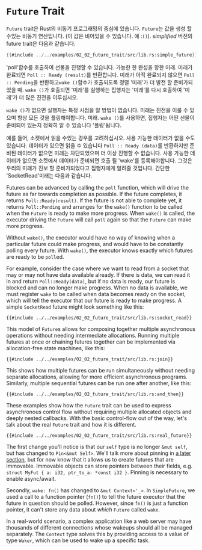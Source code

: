 # `Future` Trait

`Future` trait은 Rust의 비동기 프로그래밍의 중심에 있습니다.
`Future`는 값을 생성 할 수있는 비동기 연산입니다.
(이 값은 비어있을 수 있습니다. 예 :`()`). *simplified* 버전의
future trait은 다음과 같습니다.

```rust
{{#include ../../examples/02_02_future_trait/src/lib.rs:simple_future}}
```

'poll'함수를 호출하여 선물을 진행할 수 있습니다.
가능한 한 완성을 향한 미래. 미래가 완료되면
`Poll :: Ready (result)`를 반환합니다. 미래가 아직 완료되지 않으면
`Poll :: Pending`을 반환하고`wake ()`함수가 호출되도록 정렬
'미래'가 더 발전 할 준비가되었을 때. `wake ()`가 호출되면
'미래'를 실행하는 집행자는 '미래'를 다시 호출하여 '미래'가
더 많은 진전을 이루십시오.

`wake ()`가 없으면 실행자는 특정 시점을 알 방법이 없습니다.
미래는 진전을 이룰 수 있으며 항상 모든 것을 폴링해야합니다.
미래. `wake ()`를 사용하면, 집행자는 어떤 선물이 준비되어 있는지 정확히 알 수 있습니다
'폴링'됩니다.

예를 들어, 소켓에서 읽을 수있는 경우를 고려하십시오.
사용 가능한 데이터가 없을 수도 있습니다. 데이터가 있으면 읽을 수 있습니다
`Poll :: Ready (data)`를 반환하지만 준비된 데이터가 없으면 미래는
차단되었으며 더 이상 진행할 수 없습니다. 사용 가능한 데이터가 없으면
소켓에서 데이터가 준비되면 호출 될 'wake'를 등록해야합니다.
그것은 우리의 미래가 진보 할 준비가되었다고 집행자에게 알려줄 것입니다.
간단한 'SocketRead'미래는 다음과 같습니다.

Futures can be advanced by calling the `poll` function, which will drive the
future as far towards completion as possible. If the future completes, it
returns `Poll::Ready(result)`. If the future is not able to complete yet, it
returns `Poll::Pending` and arranges for the `wake()` function to be called
when the `Future` is ready to make more progress. When `wake()` is called, the
executor driving the `Future` will call `poll` again so that the `Future` can
make more progress.

Without `wake()`, the executor would have no way of knowing when a particular
future could make progress, and would have to be constantly polling every
future. With `wake()`, the executor knows exactly which futures are ready to
be `poll`ed.

For example, consider the case where we want to read from a socket that may
or may not have data available already. If there is data, we can read it
in and return `Poll::Ready(data)`, but if no data is ready, our future is
blocked and can no longer make progress. When no data is available, we
must register `wake` to be called when data becomes ready on the socket,
which will tell the executor that our future is ready to make progress.
A simple `SocketRead` future might look something like this:

```rust,ignore
{{#include ../../examples/02_02_future_trait/src/lib.rs:socket_read}}
```

This model of `Future`s allows for composing together multiple asynchronous
operations without needing intermediate allocations. Running multiple futures
at once or chaining futures together can be implemented via allocation-free
state machines, like this:

```rust,ignore
{{#include ../../examples/02_02_future_trait/src/lib.rs:join}}
```

This shows how multiple futures can be run simultaneously without needing
separate allocations, allowing for more efficient asynchronous programs.
Similarly, multiple sequential futures can be run one after another, like this:

```rust,ignore
{{#include ../../examples/02_02_future_trait/src/lib.rs:and_then}}
```

These examples show how the `Future` trait can be used to express asynchronous
control flow without requiring multiple allocated objects and deeply nested
callbacks. With the basic control-flow out of the way, let's talk about the
real `Future` trait and how it is different.

```rust,ignore
{{#include ../../examples/02_02_future_trait/src/lib.rs:real_future}}
```

The first change you'll notice is that our `self` type is no longer `&mut self`,
but has changed to `Pin<&mut Self>`. We'll talk more about pinning in [a later
section][pinning], but for now know that it allows us to create futures that
are immovable. Immovable objects can store pointers between their fields,
e.g. `struct MyFut { a: i32, ptr_to_a: *const i32 }`. Pinning is necessary
to enable async/await.

Secondly, `wake: fn()` has changed to `&mut Context<'_>`. In `SimpleFuture`,
we used a call to a function pointer (`fn()`) to tell the future executor that
the future in question should be polled. However, since `fn()` is just a
function pointer, it can't store any data about *which* `Future` called `wake`.

In a real-world scenario, a complex application like a web server may have
thousands of different connections whose wakeups should all be
managed separately. The `Context` type solves this by providing access to
a value of type `Waker`, which can be used to wake up a specific task.

[pinning]: ../04_pinning/01_chapter.md
